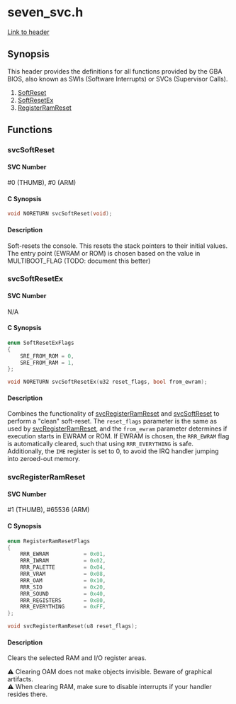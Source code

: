 # seven\_svc.h

[Link to header](../inc/seven_svc.h)

## Synopsis

This header provides the definitions for all functions provided by the GBA
BIOS, also known as SWIs (Software Interrupts) or SVCs (Supervisor Calls).

1. [SoftReset][svcSoftReset]
2. [SoftResetEx][svcSoftResetEx]
3. [RegisterRamReset][svcRegisterRamReset]

## Functions

### svcSoftReset

#### SVC Number

\#0 (THUMB), \#0 (ARM)

#### C Synopsis

```c
void NORETURN svcSoftReset(void);
```

#### Description

Soft-resets the console. This resets the stack pointers to their initial values.
The entry point (EWRAM or ROM) is chosen based
on the value in MULTIBOOT\_FLAG (TODO: document this better)

### svcSoftResetEx

#### SVC Number

N/A

#### C Synopsis

```c
enum SoftResetExFlags
{
    SRE_FROM_ROM = 0,
    SRE_FROM_RAM = 1,
};

void NORETURN svcSoftResetEx(u32 reset_flags, bool from_ewram);
```

#### Description

Combines the functionality of [svcRegisterRamReset] and [svcSoftReset] to
perform a "clean" soft-reset. The `reset_flags` parameter is the same as
used by [svcRegisterRamReset], and the `from_ewram` parameter determines
if execution starts in EWRAM or ROM. If EWRAM is chosen, the `RRR_EWRAM`
flag is automatically cleared, such that using `RRR_EVERYTHING` is safe.
Additionally, the `IME` register is set to 0, to avoid the IRQ handler jumping
into zeroed-out memory.

### svcRegisterRamReset

#### SVC Number

\#1 (THUMB), \#65536 (ARM)

#### C Synopsis

```c
enum RegisterRamResetFlags
{
    RRR_EWRAM           = 0x01,
    RRR_IWRAM           = 0x02,
    RRR_PALETTE         = 0x04,
    RRR_VRAM            = 0x08,
    RRR_OAM             = 0x10,
    RRR_SIO             = 0x20,
    RRR_SOUND           = 0x40,
    RRR_REGISTERS       = 0x80,
    RRR_EVERYTHING      = 0xFF,
};

void svcRegisterRamReset(u8 reset_flags);
```

#### Description

Clears the selected RAM and I/O register areas.

⚠️ Clearing OAM does not make objects invisible. Beware of graphical artifacts.\
⚠️ When clearing RAM, make sure to disable interrupts if your handler resides
there.

[svcSoftReset]: #svcsoftreset
[svcSoftResetEx]: #svcsoftresetex
[svcRegisterRamReset]: #svcregisterramreset
